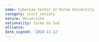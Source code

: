 ```yaml
---
name: CyberLaw Center at Korea University
category: civil_society
nature: Université
nationality: Corée du Sud
alliance: 
date_signed: '2018-11-12'
---
```

    